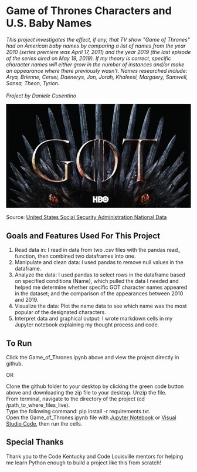 # Game of Thrones Characters and U.S. Baby Names
*This project investigates the effect, if any, that TV show "Game of Thrones" had on American baby names by comparing a list of names from the year 2010 (series premiere was April 17, 2011) and the year 2019 (the last episode of the series aired on May 19, 2019). If my theory is correct, specific character names will either grow in the number of instances and/or make an appearance where there previously wasn't. Names researched include: Arya, Brienne, Cersei, Daenerys, Jon, Jorah, Khaleesi, Margaery, Samwell, Sansa, Theon, Tyrion.
<br><br>
Project by Daniele Cusentino*

[![](assets/game_of_thrones_image.jpeg)](#)


Source:  [United States Social Security Administration National Data](https://www.ssa.gov/oact/babynames/limits.html)

## Goals and Features Used For This Project
1. Read data in: I read in data from two .csv files with the pandas read_ function, then combined two dataframes into one.
2. Manipulate and clean data: I used pandas to remove null values in the dataframe.
3. Analyze the data: I used pandas to select rows in the dataframe based on specified conditions (Name), which pulled the data I needed and helped me determine whether specific GOT character names appeared in the dataset; and the comparison of the appearances between 2010 and 2019.
4. Visualize the data: Plot the name data to see which name was the most popular of the designated characters. 
5. Interpret data and graphical output: I wrote markdown cells in my Jupyter notebook explaining my thought process and code. 

## To Run
Click the Game_of_Thrones.ipynb above and view the project directly in github.<br>

OR<br>

Clone the github folder to your desktop by clicking the green code button above and downloading the zip file to your desktop. Unzip the file.<br>
From terminal, navigate to the directory of the project (cd /path_to_where_files_live).<br>
Type the following command: pip install -r requirements.txt.<br>
Open the Game_of_Thrones.ipynb file with [Jupyter Notebook](https://jupyter-notebook-beginner-guide.readthedocs.io/en/latest/execute.html) or [Visual Studio Code](https://code.visualstudio.com/), then run the cells.<br> 


## Special Thanks
Thank you to the Code Kentucky and Code Louisville mentors for helping me learn Python enough to build a project like this from scratch! 

